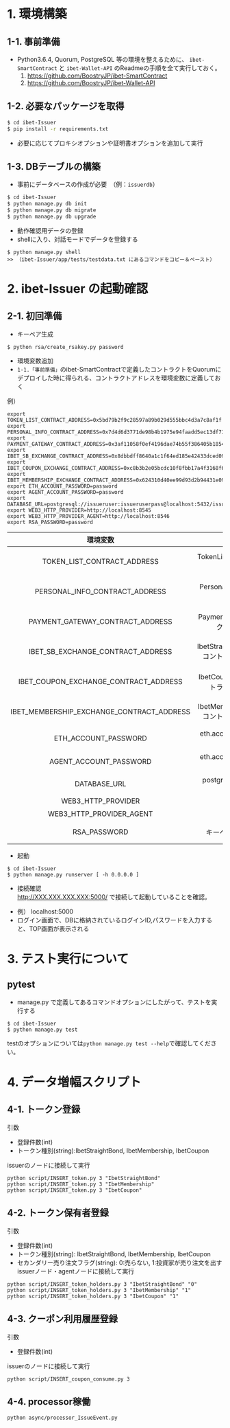 # 1. 環境構築
## 1-1. 事前準備
* Python3.6.4, Quorum, PostgreSQL 等の環境を整えるために、
 `ibet-SmartContract` と `ibet-Wallet-API` のReadmeの手順を全て実行しておく。
   1. https://github.com/BoostryJP/ibet-SmartContract
   2. https://github.com/BoostryJP/ibet-Wallet-API

## 1-2. 必要なパッケージを取得

```bash
$ cd ibet-Issuer
$ pip install -r requirements.txt
```
- 必要に応じてプロキシオプションや証明書オプションを追加して実行

## 1-3. DBテーブルの構築  
* 事前にデータベースの作成が必要　（例：`issuerdb`）

```bash
$ cd ibet-Issuer
$ python manage.py db init
$ python manage.py db migrate
$ python manage.py db upgrade
```
* 動作確認用データの登録  
* shellに入り、対話モードでデータを登録する

```
$ python manage.py shell
>> （ibet-Issuer/app/tests/testdata.txt にあるコマンドをコピー＆ペースト）
```


# 2. ibet-Issuer の起動確認

## 2-1. 初回準備

* キーペア生成 

```
$ python rsa/create_rsakey.py password
```


* 環境変数追加
* `1-1.「事前準備」`のibet-SmartContractで定義したコントラクトをQuorumにデプロイした時に得られる、コントラクトアドレスを環境変数に定義しておく

例）

```
export TOKEN_LIST_CONTRACT_ADDRESS=0x5bd79b2f9c28597a89b029d555bbc4d3a7c8af1f
export PERSONAL_INFO_CONTRACT_ADDRESS=0x7d4d6d3771de98b4b1975e94faadd5ec13df71f4
export PAYMENT_GATEWAY_CONTRACT_ADDRESS=0x3af11058f0ef4196dae74b55f386405b18545311
export IBET_SB_EXCHANGE_CONTRACT_ADDRESS=0x8dbbdff8640a1c1f64ed185e42433dced09766fd
export IBET_COUPON_EXCHANGE_CONTRACT_ADDRESS=0xc8b3b2e05bcdc10f8fbb17a4f3168f69b32ff85d
export IBET_MEMBERSHIP_EXCHANGE_CONTRACT_ADDRESS=0x624310d40ee99d93d2b94431e09751e62c04923c
export ETH_ACCOUNT_PASSWORD=password
export AGENT_ACCOUNT_PASSWORD=password
export DATABASE_URL=postgresql://issueruser:issueruserpass@localhost:5432/issuerdb
export WEB3_HTTP_PROVIDER=http://localhost:8545
export WEB3_HTTP_PROVIDER_AGENT=http://localhost:8546
export RSA_PASSWORD=password
```
| 環境変数| 意味 | データ取得方法 |
|:----------:|:-----------:|:------------:|
| TOKEN_LIST_CONTRACT_ADDRESS | TokenListコントラクトのアドレス | ibet-SmartContract/scripts/deploy.shの結果 |
| PERSONAL_INFO_CONTRACT_ADDRESS | PersonalInfoコントラクトのアドレス | ibet-SmartContract/scripts/deploy.shの結果 |
| PAYMENT_GATEWAY_CONTRACT_ADDRESS | PaymentGatewayコントラクトのアドレス | ibet-SmartContract/scripts/deploy.shの結果 |
| IBET_SB_EXCHANGE_CONTRACT_ADDRESS | IbetStraightBondExchangeコントラクトのアドレス | ibet-SmartContract/scripts/deploy.shの結果 |
| IBET_COUPON_EXCHANGE_CONTRACT_ADDRESS | IbetCouponExchangeコントラクトのアドレス | ibet-SmartContract/scripts/deploy.shの結果 |
| IBET_MEMBERSHIP_EXCHANGE_CONTRACT_ADDRESS | IbetMembershipExchangeコントラクトのアドレス | ibet-SmartContract/scripts/deploy.shの結果 |
| ETH_ACCOUNT_PASSWORD | eth.account([0])のパスワード | 初期データ登録時に取得 |
| AGENT_ACCOUNT_PASSWORD | eth.account([0])のパスワード | 初期データ登録時に取得 |
| DATABASE_URL | postgresqlのissuerdbのURL | postgresqlの設定時に取得 |
| WEB3_HTTP_PROVIDER | gethのURL | geth設定から取得 |
| WEB3_HTTP_PROVIDER_AGENT | gethのURL | geth設定から取得 |
| RSA_PASSWORD | キーペアのパスワード | 初回準備で指定したキーペアのパスワード |

- 起動

```
$ cd ibet-Issuer
$ python manage.py runserver [ -h 0.0.0.0 ]
```
- 接続確認  
http://XXX.XXX.XXX.XXX:5000/ で接続して起動していることを確認。
* 例） localhost:5000
* ログイン画面で、DBに格納されているログインID,パスワードを入力すると、TOP画面が表示される

# 3. テスト実行について
## pytest

* manage.py で定義してあるコマンドオプションにしたがって、テストを実行する

```bash:
$ cd ibet-Issuer
$ python manage.py test
```

testのオプションについては`python manage.py test --help`で確認してください。

# 4. データ増幅スクリプト
## 4-1. トークン登録
引数
- 登録件数(int)
- トークン種別(string):IbetStraightBond, IbetMembership, IbetCoupon


issuerのノードに接続して実行

```
python script/INSERT_token.py 3 "IbetStraightBond"
python script/INSERT_token.py 3 "IbetMembership"
python script/INSERT_token.py 3 "IbetCoupon"
```

## 4-2. トークン保有者登録
引数
- 登録件数(int)
- トークン種別(string): IbetStraightBond, IbetMembership, IbetCoupon
- セカンダリー売り注文フラグ(string): 0:売らない, 1:投資家が売り注文を出す
issuerノード・agentノードに接続して実行

```
python script/INSERT_token_holders.py 3 "IbetStraightBond" "0"
python script/INSERT_token_holders.py 3 "IbetMembership" "1"
python script/INSERT_token_holders.py 3 "IbetCoupon" "1"
```

## 4-3. クーポン利用履歴登録
引数
- 登録件数(int)

issuerのノードに接続して実行

```
python script/INSERT_coupon_consume.py 3
```

## 4-4. processor稼働

```
python async/processor_IssueEvent.py
```
